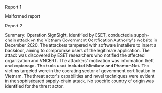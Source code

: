 
Report 1

Malformed report





Report 2

Summary:
Operation SignSight, identified by ESET, conducted a supply-chain attack on the Vietnam Government Certification Authority's website in December 2020. The attackers tampered with software installers to insert a backdoor, aiming to compromise users of the legitimate application. The attack was discovered by ESET researchers who notified the affected organization and VNCERT. The attackers' motivation was information theft and espionage. The tools used included Mimikatz and PhantomNet. The victims targeted were in the operating sector of government certification in Vietnam. The threat actor's capabilities and novel techniques were evident in the sophisticated supply-chain attack. No specific country of origin was identified for the threat actor.


